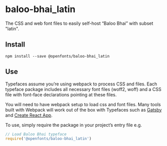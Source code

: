 
# baloo-bhai_latin

The CSS and web font files to easily self-host “Baloo Bhai” with subset "latin".

## Install

`npm install --save @openfonts/baloo-bhai_latin`

## Use

Typefaces assume you’re using webpack to process CSS and files. Each typeface
package includes all necessary font files (woff2, woff) and a CSS file with
font-face declarations pointing at these files.

You will need to have webpack setup to load css and font files. Many tools built
with Webpack will work out of the box with Typefaces such as [Gatsby](https://github.com/gatsbyjs/gatsby)
and [Create React App](https://github.com/facebookincubator/create-react-app).

To use, simply require the package in your project’s entry file e.g.

```javascript
// Load Baloo Bhai typeface
require('@openfonts/baloo-bhai_latin')
```

